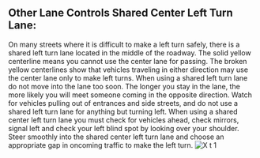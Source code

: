 ## Other Lane Controls Shared Center Left Turn Lane:
On many streets where it is difficult to make a left turn safely, there is a shared left turn lane located in the middle of the roadway. The solid yellow centerline means you cannot use the center lane for passing. The broken yellow centerlines show that vehicles traveling in either direction may use the center lane only to make left turns. When using a shared left turn lane do not move into the lane too soon. The longer you stay in the lane, the more likely you will meet someone coming in the opposite direction. Watch for vehicles pulling out of entrances and side streets, and do not use a shared left turn lane for anything but turning left.
When using a shared center left turn lane you must check for vehicles ahead, check mirrors, signal left and check your left blind spot by looking over your shoulder. Steer smoothly into the shared center left turn lane and choose an appropriate gap in oncoming traffic to make the left turn.
![X t 1]()